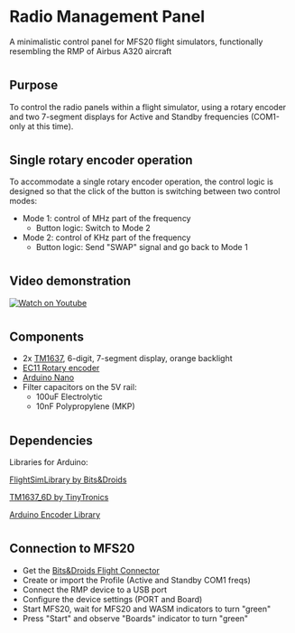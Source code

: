 # Radio Management Panel
A minimalistic control panel for MFS20 flight simulators, functionally resembling the RMP of Airbus A320 aircraft

#
## Purpose
To control the radio panels within a flight simulator, using a rotary encoder and two 7-segment displays for Active and Standby frequencies (COM1-only at this time).


#
## Single rotary encoder operation
To accommodate a single rotary encoder operation, the control logic is designed so that the click of the button is switching between two control modes:
- Mode 1: control of MHz part of the frequency
    - Button logic: Switch to Mode 2
- Mode 2: control of KHz part of the frequency
    - Button logic: Send "SWAP" signal and go back to Mode 1


#
## Video demonstration
[![Watch on Youtube](https://img.youtube.com/vi/Up-8f32O-Tk/0.jpg)](https://www.youtube.com/watch?v=Up-8f32O-Tk)

#
## Components
- 2x [TM1637](https://www.rlocman.ru/i/File/2020/04/03/Datasheet_TM1637.pdf), 6-digit, 7-segment display, orange backlight
- [EC11 Rotary encoder](https://www.farnell.com/datasheets/1837001.pdf)
- [Arduino Nano](https://store.arduino.cc/products/arduino-nano)
- Filter capacitors on the 5V rail:
    - 100uF Electrolytic
    - 10nF Polypropylene (MKP)

#
## Dependencies
Libraries for Arduino:

[FlightSimLibrary by Bits&Droids](https://github.com/BitsAndDroids/BitsAndDroidsFlightSimLibrary)

[TM1637_6D by TinyTronics](https://github.com/TinyTronics/TM1637_6D)

[Arduino Encoder Library](https://www.arduinolibraries.info/libraries/encoder)

#
## Connection to MFS20
- Get the [Bits&Droids Flight Connector ](https://www.bitsanddroids.com/release-notes-1-6-0/)
- Create or import the Profile (Active and Standby COM1 freqs)
- Connect the RMP device to a USB port
- Configure the device settings (PORT and Board)
- Start MFS20, wait for MFS20 and WASM indicators to turn "green"
- Press "Start" and observe "Boards" indicator to turn "green"
